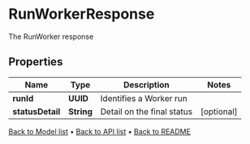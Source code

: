 

# RunWorkerResponse

The RunWorker response

## Properties

| Name | Type | Description | Notes |
|------------ | ------------- | ------------- | -------------|
|**runId** | **UUID** | Identifies a Worker run |  |
|**statusDetail** | **String** | Detail on the final status |  [optional] |



[Back to Model list](../README.md#documentation-for-models) &#8226; [Back to API list](../README.md#documentation-for-api-endpoints) &#8226; [Back to README](../README.md)



